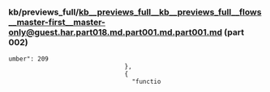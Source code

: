 ### kb/previews_full/kb__previews_full__kb__previews_full__flows__master-first__master-only@guest.har.part018.md.part001.md.part001.md (part 002)

```md
umber": 209
                                },
                                {
                                  "functio
```

```
